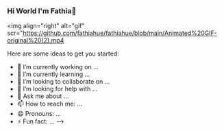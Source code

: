 ### Hi World I'm Fathia👋

<img align="right" alt="gif" scr="https://github.com/fathiahue/fathiahue/blob/main/Animated%20GIF-original%20(2).mp4

Here are some ideas to get you started:

- 🔭 I’m currently working on ...
- 🌱 I’m currently learning ...
- 👯 I’m looking to collaborate on ...
- 🤔 I’m looking for help with ...
- 💬 Ask me about ...
- 📫 How to reach me: ...
- 😄 Pronouns: ...
- ⚡ Fun fact: ...
-->
